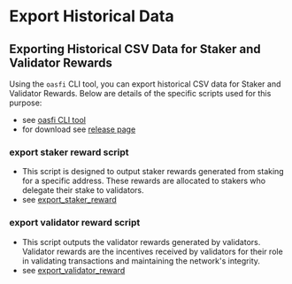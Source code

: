 # Export Historical Data

## Exporting Historical CSV Data for Staker and Validator Rewards

Using the `oasfi` CLI tool, you can export historical CSV data for Staker and Validator Rewards. Below are details of the specific scripts used for this purpose:

- see [oasfi CLI tool](https://github.com/oasysgames/oasfi)
- for download see [release page](https://github.com/oasysgames/oasfi/releases)

### export staker reward script 
- This script is designed to output staker rewards generated from staking for a specific address. These rewards are allocated to stakers who delegate their stake to validators. 
- see [export_staker_reward](https://github.com/oasysgames/oasfi/blob/main/doc/doc_EN/export_staker_reward_EN.md)

### export validator reward script
- This script outputs the validator rewards generated by validators. Validator rewards are the incentives received by validators for their role in validating transactions and maintaining the network's integrity.
- see [export_validator_reward](https://github.com/oasysgames/oasfi/blob/main/doc/doc_EN/export_validator_reward_EN.md)